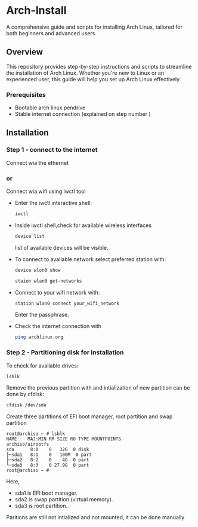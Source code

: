 
# Arch-Install

A comprehensive guide and scripts for installing Arch Linux, tailored for both beginners and advanced users.

## Overview

This repository provides step-by-step instructions and scripts to streamline the installation of Arch Linux. Whether you're new to Linux or an experienced user, this guide will help you set up Arch Linux effectively.

### Prerequisites

- Bootable arch linux pendrive
- Stable internet connection (explained on step number )

## Installation

### Step 1 - connect to the internet

 Connect wia the ethernet
### or

 Connect wia wifi using iwctl tool

- Enter the iwctl interactive shell:
    ```bash
    iwctl
    ```
- Inside iwctl shell,check for available wireless interfaces
    ```bash 
    device list
    ```
    list of available devices will be visible.

- To connect to available network select preferred station with: 

    ```bash
    device wlon0 show
    ```
    ```bash
    staion wlan0 get-networks
    ```
- Connect to your wifi network with:
    ```bash
    station wlan0 connect your_wifi_network
    ```
    Enter the passphrase.

- Check the internet connection with
    ```bash
    ping archlinux.org
    ```

### Step 2 - Partitioning disk for installation

To check for available drives: 
```bash
lsblk
```

Remove the previous partition with and intialization of new partition can be done by cfdisk:

```bash
cfdisk /dev/sda
```

Create three partitions of EFI boot manager, root partition and swap partition

```
root@archiso ~ # lsblk
NAME    MAJ:MIN RM SIZE RO TYPE MOUNTPOINTS
archiso/airootfs
sda      8:0    0   32G  0 disk
├─sda1   8:1    0   100M  0 part
├─sda2   8:2    0    4G  0 part
└─sda3   8:3    0 27.9G  0 part
root@archiso ~ #
```
Here,
- sda1 is EFI boot manager.
- sda2 is swap partition (virtual memory).
- sda3 is root partition.

Paritions are still not intialized and not mounted, it can be done manually

